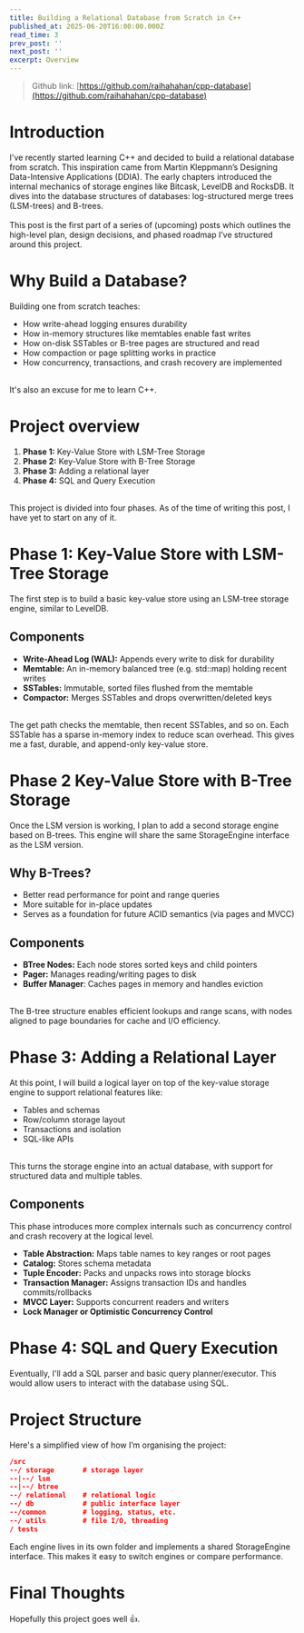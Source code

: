 ```yaml
---
title: Building a Relational Database from Scratch in C++
published_at: 2025-06-20T16:00:00.000Z
read_time: 3
prev_post: ''
next_post: ''
excerpt: Overview
---
```


> Github link: [https://github.com/raihahahan/cpp-database](https://github.com/raihahahan/cpp-database)

# Introduction

I've recently started learning C++ and decided to build a relational database from scratch. This inspiration came from Martin Kleppmann’s Designing Data-Intensive Applications (DDIA). The early chapters introduced the internal mechanics of storage engines like Bitcask, LevelDB and RocksDB. It dives into the database structures of databases: log-structured merge trees (LSM-trees) and B-trees. \
\
This post is the first part of a series of (upcoming) posts which outlines the high-level plan, design decisions, and phased roadmap I’ve structured around this project.

# Why Build a Database?

Building one from scratch teaches:

* How write-ahead logging ensures durability
* How in-memory structures like memtables enable fast writes
* How on-disk SSTables or B-tree pages are structured and read
* How compaction or page splitting works in practice
* How concurrency, transactions, and crash recovery are implemented

\
It's also an excuse for me to learn C++.

# Project overview

1. **Phase 1:** Key-Value Store with LSM-Tree Storage
2. **Phase 2:** Key-Value Store with B-Tree Storage
3. **Phase 3:** Adding a relational layer
4. **Phase 4:** SQL and Query Execution

\
This project is divided into four phases. As of the time of writing this post, I have yet to start on any of it.

# Phase 1: Key-Value Store with LSM-Tree Storage

The first step is to build a basic key-value store using an LSM-tree storage engine, similar to LevelDB.

## Components

* **Write-Ahead Log (WAL):** Appends every write to disk for durability
* **Memtable:** An in-memory balanced tree (e.g. std::map) holding recent writes
* **SSTables:** Immutable, sorted files flushed from the memtable
* **Compactor:** Merges SSTables and drops overwritten/deleted keys

\
The get path checks the memtable, then recent SSTables, and so on. Each SSTable has a sparse in-memory index to reduce scan overhead. This gives me a fast, durable, and append-only key-value store.

# Phase 2 Key-Value Store with B-Tree Storage

Once the LSM version is working, I plan to add a second storage engine based on B-trees. This engine will share the same StorageEngine interface as the LSM version.

## Why B-Trees?

* Better read performance for point and range queries
* More suitable for in-place updates
* Serves as a foundation for future ACID semantics (via pages and MVCC)

## Components

* **BTree Nodes:** Each node stores sorted keys and child pointers
* **Pager:** Manages reading/writing pages to disk
* **Buffer Manager**: Caches pages in memory and handles eviction

\
The B-tree structure enables efficient lookups and range scans, with nodes aligned to page boundaries for cache and I/O efficiency.

# Phase 3: Adding a Relational Layer

At this point, I will build a logical layer on top of the key-value storage engine to support relational features like:

* Tables and schemas
* Row/column storage layout
* Transactions and isolation
* SQL-like APIs

\
This turns the storage engine into an actual database, with support for structured data and multiple tables.

## Components

This phase introduces more complex internals such as concurrency control and crash recovery at the logical level.

* **Table Abstraction:** Maps table names to key ranges or root pages
* **Catalog:** Stores schema metadata
* **Tuple Encoder:** Packs and unpacks rows into storage blocks
* **Transaction Manager:** Assigns transaction IDs and handles commits/rollbacks
* **MVCC Layer:** Supports concurrent readers and writers
* **Lock Manager or Optimistic Concurrency Control**

# Phase 4: SQL and Query Execution

Eventually, I'll add a SQL parser and basic query planner/executor. This would allow users to interact with the database using SQL.

# Project Structure

Here's a simplified view of how I’m organising the project:

```json
/src
--/ storage       # storage layer
--|--/ lsm
--|--/ btree
--/ relational    # relational logic
--/ db            # public interface layer
--/common         # logging, status, etc.
--/ utils         # file I/O, threading
/ tests
```

Each engine lives in its own folder and implements a shared StorageEngine interface. This makes it easy to switch engines or compare performance.

# Final Thoughts

Hopefully this project goes well 👍.
